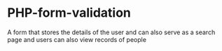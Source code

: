 # PHP-form-validation
A form that stores the details of the user and can also serve as a search page and users can also view records of people
